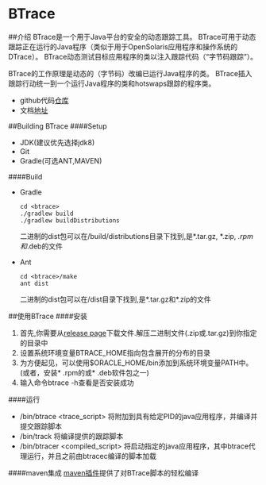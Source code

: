 BTrace
======

##介绍
BTrace是一个用于Java平台的安全的动态跟踪工具。 BTrace可用于动态跟踪正在运行的Java程序（类似于用于OpenSolaris应用程序和操作系统的DTrace）。 BTrace动态测试目标应用程序的类以注入跟踪代码（“字节码跟踪”）。

BTrace的工作原理是动态的（字节码）改编已运行Java程序的类。 BTrace插入跟踪行动统一到一个运行Java程序的类和hotswaps跟踪的程序类。

- github代码[仓库](https://github.com/btraceio/btrace)
- 文档[地址](https://github.com/btraceio/btrace/wiki)

##Building BTrace
####Setup
- JDK(建议优先选择jdk8)
- Git
- Gradle(可选ANT,MAVEN)

<!-- toc -->
####Build
- Gradle
    ```shell
    cd <btrace>
    ./gradlew build
    ./gradlew buildDistributions
    ```
    二进制的dist包可以在<btrace>/build/distributions目录下找到,是*.tar.gz, *.zip, *.rpm和*.deb的文件

- Ant
	```shell
    cd <btrace>/make
	ant dist
	```
     二进制的dist包可以在<btrace>/dist目录下找到,是*.tar.gz和*.zip的文件

##使用BTrace
####安装
1. 首先,你需要从[release page](https://github.com/btraceio/btrace/releases/latest)下载文件.解压二进制文件(.zip或.tar.gz)到你指定的目录中
1. 设置系统环境变量BTRACE_HOME指向包含展开的分布的目录
1. 为方便起见，可以使用$ORACLE_HOME/bin添加到系统环境变量PATH中。(或者，安装* .rpm的或* .deb软件包之一)
1. 输入命令btrace -h查看是否安装成功

####运行
- <btrace>/bin/btrace <PID> <trace_script> 将附加到具有给定PID的java应用程序，并编译并提交跟踪脚本
- <btrace>/bin/track <trace script> 将编译提供的跟踪脚本
- <btrace>/bin/btracer <compiled_script> <args to launch a java app> 将启动指定的java应用程序，其中btrace代理运行，并且之前由btracec编译的脚本加载

####maven集成
[maven插件](maven_plugin.md)提供了对BTrace脚本的轻松编译

